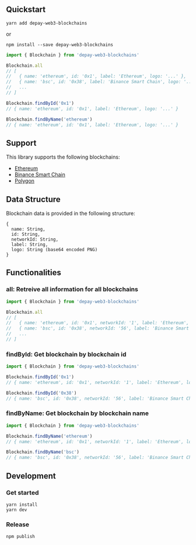 ## Quickstart

```
yarn add depay-web3-blockchains
```

or 

```
npm install --save depay-web3-blockchains
```

```javascript
import { Blockchain } from 'depay-web3-blockchains'

Blockchain.all
// [
//   { name: 'ethereum', id: '0x1', label: 'Ethereum', logo: '...' },
//   { name: 'bsc', id: '0x38', label: 'Binance Smart Chain', logo: '...' },
//   ...
// ]

Blockchain.findById('0x1')
// { name: 'ethereum', id: '0x1', label: 'Ethereum', logo: '...' }

Blockchain.findByName('ethereum')
// { name: 'ethereum', id: '0x1', label: 'Ethereum', logo: '...' }
```

## Support

This library supports the following blockchains:

- [Ethereum](https://ethereum.org)
- [Binance Smart Chain](https://www.binance.org/smartChain)
- [Polygon](https://polygon.technology)

## Data Structure

Blockchain data is provided in the following structure:

```
{
  name: String,
  id: String,
  networkId: String,
  label: String,
  logo: String (base64 encoded PNG)
}
```

## Functionalities

### all: Retreive all information for all blockchains

```javascript
import { Blockchain } from 'depay-web3-blockchains'

Blockchain.all
// [
//   { name: 'ethereum', id: '0x1', networkId: '1', label: 'Ethereum', logo: '...' },
//   { name: 'bsc', id: '0x38', networkId: '56', label: 'Binance Smart Chain', logo: '...' },
//   ...
// ]

```

### findById: Get blockchain by blockchain id

```javascript
import { Blockchain } from 'depay-web3-blockchains'

Blockchain.findById('0x1')
// { name: 'ethereum', id: '0x1', networkId: '1', label: 'Ethereum', logo: '...' }

Blockchain.findById('0x38')
// { name: 'bsc', id: '0x38', networkId: '56', label: 'Binance Smart Chain', logo: '...' }
```

### findByName: Get blockchain by blockchain name

```javascript
import { Blockchain } from 'depay-web3-blockchains'

Blockchain.findByName('ethereum')
// { name: 'ethereum', id: '0x1', networkId: '1', label: 'Ethereum', logo: '...' }

Blockchain.findByName('bsc')
// { name: 'bsc', id: '0x38', networkId: '56', label: 'Binance Smart Chain', logo: '...' }
```

## Development

### Get started

```
yarn install
yarn dev
```

### Release

```
npm publish
```
